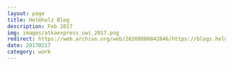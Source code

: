 ```yaml
---
layout: page
title: Helmholz Blog
description: Feb 2017
img: images/atkaexpress_uwi_2017.png
redirect: https://web.archive.org/web/20200806042846/https://blogs.helmholtz.de/atkaxpress/2017/02/startschuss-fuer-das-37-ueberwintererteam/
date: 20170217
category: work
---
```

